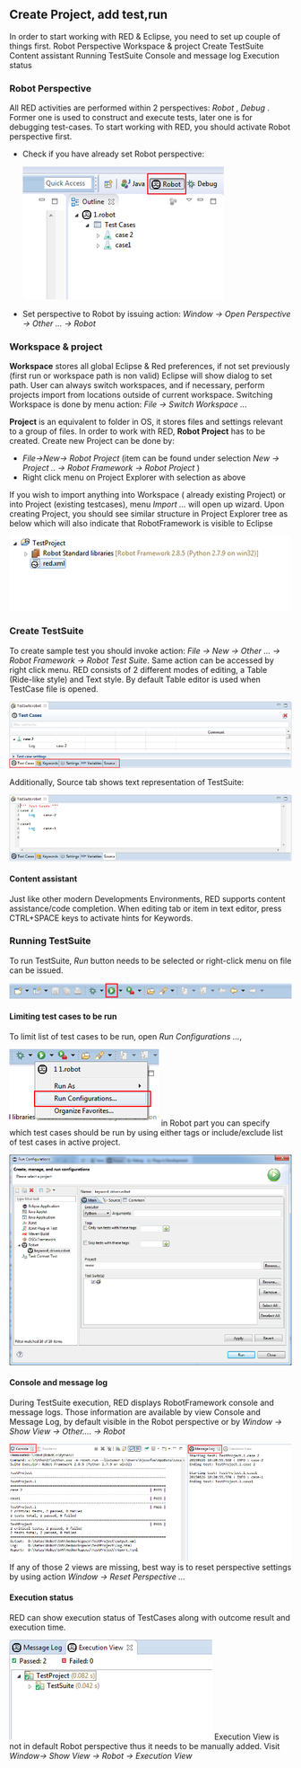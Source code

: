 ## Create Project, add test,run

In order to start working with RED & Eclipse, you need to set up couple of things first. Robot Perspective Workspace & project Create TestSuite Content assistant Running TestSuite Console and message log Execution status

### Robot Perspective

All RED activities are performed within 2 perspectives: _Robot_ , _Debug_ . Former one is used to construct and execute tests, later one is for debugging test-cases. To start working with RED, you should activate Robot perspective first.

*   Check if you have already set Robot perspective:

    ![](img/create_run/perspective_1.png)
*   Set perspective to Robot by issuing action: _Window -> Open Perspective -> Other ... -> Robot_

### Workspace & project

**Workspace** stores all global Eclipse & Red preferences, if not set previously (first run or workspace path is non valid) Eclipse will show dialog to set path.
User can always switch workspaces, and if necessary, perform projects import from locations outside of current workspace.
Switching Workspace is done by menu action: _File -> Switch Workspace ..._

**Project** is an equivalent to folder in OS, it stores files and settings relevant to a group of files. In order to work with RED, **Robot Project** has to be created.
Create new Project can be done by:

*   _File->New-> Robot Project_ (item can be found under selection _New -> Project .. -> Robot Framework -> Robot Project_ )
*   Right click menu on Project Explorer with selection as above

If you wish to import anything into Workspace ( already existing Project) or into Project (existing testcases), menu _Import ..._ will open up wizard.
Upon creating Project, you should see similar structure in Project Explorer tree as below which will also indicate that RobotFramework is visible to Eclipse

![](img/create_run/simple_project_1.png)

### Create TestSuite

To create sample test you should invoke action: _File -> New -> Other ... -> Robot Framework -> Robot Test Suite_. Same action can be accessed by right click menu. RED consists of 2 different modes of editing, a Table (Ride-like style) and Text style.
By default Table editor is used when TestCase file is opened.

![](img/create_run/editors_1.png)

Additionally, Source tab shows text representation of TestSuite:

![](img/create_run/editors_2.png)

#### Content assistant

Just like other modern Developments Environments, RED supports content assistance/code completion.
When editing tab or item in text editor, press CTRL+SPACE keys to activate hints for Keywords.

### Running TestSuite

To run TestSuite, _Run_ button needs to be selected or right-click menu on file can be issued.

![](img/create_run/toolbar-1.png)

#### Limiting test cases to be run

To limit list of test cases to be run, open _Run Configurations ..._,

![](img/create_run/run_1.png)
in Robot part you can specify which test cases should be run by using either tags or include/exclude list of test cases in active project.

![](img/create_run/run_configurations.png)

#### Console and message log

During TestSuite execution, RED displays RobotFramework console and message logs.
Those information are available by view Console and Message Log, by default visible in the Robot perspective or by _Window -> Show View -> Other.... -> Robot_

![](img/create_run/console_1.png)
If any of those 2 views are missing, best way is to reset perspective settings by using action _Window -> Reset Perspective ..._

#### Execution status

RED can show execution status of TestCases along with outcome result and execution time.

![](img/create_run/exec_1.png)
Execution View is not in default Robot perspective thus it needs to be manually added.
Visit _Window-> Show View -> Robot -> Execution View_
